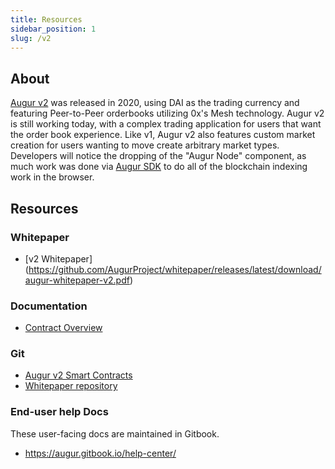 ```yaml
---
title: Resources
sidebar_position: 1
slug: /v2
---
```


## About
[Augur v2](/v2) was released in 2020, using DAI as the trading currency and featuring Peer-to-Peer orderbooks utilizing 0x's Mesh technology. Augur v2 is still working today, with a complex trading application for users that want the order book experience. Like v1, Augur v2 also features custom market creation for users wanting to move create arbitrary market types. Developers will notice the dropping of the "Augur Node" component, as much work was done via [Augur SDK](https://github.com/AugurProject/augur/packages/augur-sdk) to do all of the blockchain indexing work in the browser.

## Resources
### Whitepaper
- [v2 Whitepaper] (https://github.com/AugurProject/whitepaper/releases/latest/download/augur-whitepaper-v2.pdf)

### Documentation
- [Contract Overview](/v2/contract-overview)

### Git
- [Augur v2 Smart Contracts](https://github.com/AugurProject/augur)
- [Whitepaper repository](https://github.com/AugurProject/whitepaper/tree/master/v2)

### End-user help Docs
These user-facing docs are maintained in Gitbook.
- https://augur.gitbook.io/help-center/



